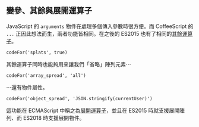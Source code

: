 ## 變參、其餘與展開運算子

JavaScript 的 `arguments` 物件在處理多個傳入參數時很方便。而 CoffeeScript 的 `...` 正因此想法而生，兩者功能皆相同。在之後的 ES2015 也有了相同的[其餘運算子](https://developer.mozilla.org/en-US/docs/Web/JavaScript/Reference/Functions/rest_parameters)。

```
codeFor('splats', true)
```

<div id="array-spread" class="bookmark"></div>

其餘運算子同時也能夠用來讓我們「省略」陣列元素⋯

```
codeFor('array_spread', 'all')
```

<div id="object-spread" class="bookmark"></div>

⋯還有物件屬性。

```
codeFor('object_spread', 'JSON.stringify(currentUser)')
```

這功能在 ECMAScript 中稱之為[展開運算子](https://developer.mozilla.org/en-US/docs/Web/JavaScript/Reference/Operators/Spread_operator)，並且在 ES2015 時就支援展開陣列、而 ES2018 時支援展開物件。
